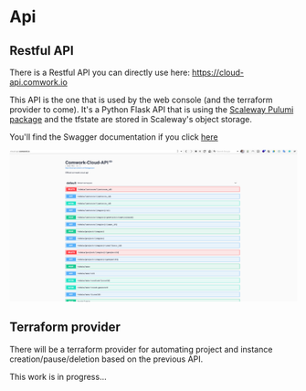 # Api

## Restful API

There is a Restful API you can directly use here: https://cloud-api.comwork.io

This API is the one that is used by the web console (and the terraform provider to come). It's a Python Flask API that is using the [Scaleway Pulumi package](https://www.pulumi.com/registry/packages/scaleway/) and the tfstate are stored in Scaleway's object storage.

You'll find the Swagger documentation if you click [here](./https://cloud-api.comwork.io)

![swagger](../img/swagger.png)

## Terraform provider

There will be a terraform provider for automating project and instance creation/pause/deletion based on the previous API.

This work is in progress...
